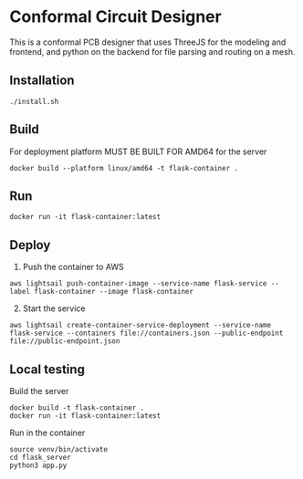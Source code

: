 # Conformal Circuit Designer
This is a conformal PCB designer that uses ThreeJS for the modeling and frontend, and python on the backend for file parsing and routing on a mesh. 

## Installation 
```
./install.sh 
```
## Build 
For deployment platform MUST BE BUILT FOR AMD64 for the server 
```
docker build --platform linux/amd64 -t flask-container .
```

## Run
```
docker run -it flask-container:latest
```

## Deploy 

1. Push the container to AWS 
```
aws lightsail push-container-image --service-name flask-service --label flask-container --image flask-container
```

2. Start the service 
```
aws lightsail create-container-service-deployment --service-name flask-service --containers file://containers.json --public-endpoint file://public-endpoint.json
```

## Local testing 

Build the server 
```
docker build -t flask-container .
docker run -it flask-container:latest
```

Run in the container 
```
source venv/bin/activate 
cd flask_server
python3 app.py 
```


